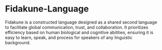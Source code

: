 # Fidakune-Language
Fidakune is a constructed language designed as a shared second language to facilitate global communication, trust, and collaboration. It prioritizes efficiency based on human biological and cognitive abilities, ensuring it is easy to learn, speak, and process for speakers of any linguistic background.

